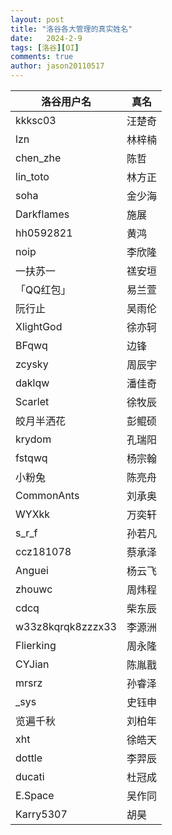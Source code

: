 ```yaml
---
layout: post
title: "洛谷各大管理的真实姓名"
date:   2024-2-9
tags: [洛谷][OI]
comments: true
author: jason20110517
---
```


| 洛谷用户名        | 真名   |
| ----------------- | ------ |
| kkksc03           | 汪楚奇 |
| lzn               | 林梓楠 |
| chen_zhe          | 陈哲   |
| lin_toto          | 林方正 |
| soha              | 金少海 |
| Darkflames        | 施展   |
| hh0592821         | 黄鸿   |
| noip              | 李欣隆 |
| 一扶苏一          | 禚安垣 |
| 「QQ红包」        | 易兰萱 |
| 阮行止            | 吴雨伦 |
| XlightGod         | 徐亦轲 |
| BFqwq             | 边锋   |
| zcysky            | 周辰宇 |
| daklqw            | 潘佳奇 |
| Scarlet           | 徐牧辰 |
| 皎月半洒花        | 彭鲲硕 |
| krydom            | 孔瑞阳 |
| fstqwq            | 杨宗翰 |
| 小粉兔            | 陈亮舟 |
| CommonAnts        | 刘承奥 |
| WYXkk             | 万奕轩 |
| s_r_f             | 孙若凡 |
| ccz181078         | 蔡承泽 |
| Anguei            | 杨云飞 |
| zhouwc            | 周炜程 |
| cdcq              | 柴东辰 |
| w33z8kqrqk8zzzx33 | 李源洲 |
| Flierking         | 周永隆 |
| CYJian            | 陈胤戬 |
| mrsrz             | 孙睿泽 |
| _sys              | 史钰申 |
| 览遍千秋          | 刘柏年 |
| xht               | 徐皓天 |
| dottle            | 李羿辰 |
| ducati            | 杜冠成 |
| E.Space           | 吴作同 |
| Karry5307        | 胡昊 |

